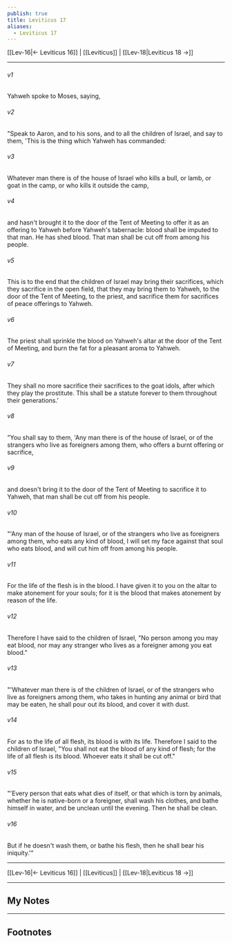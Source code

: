 ```yaml
---
publish: true
title: Leviticus 17
aliases:
  - Leviticus 17
---
```


[[Lev-16|← Leviticus 16]] | [[Leviticus]] | [[Lev-18|Leviticus 18 →]]
***



###### v1 
Yahweh spoke to Moses, saying, 

###### v2 
"Speak to Aaron, and to his sons, and to all the children of Israel, and say to them, 'This is the thing which Yahweh has commanded: 

###### v3 
Whatever man there is of the house of Israel who kills a bull, or lamb, or goat in the camp, or who kills it outside the camp, 

###### v4 
and hasn't brought it to the door of the Tent of Meeting to offer it as an offering to Yahweh before Yahweh's tabernacle: blood shall be imputed to that man. He has shed blood. That man shall be cut off from among his people. 

###### v5 
This is to the end that the children of Israel may bring their sacrifices, which they sacrifice in the open field, that they may bring them to Yahweh, to the door of the Tent of Meeting, to the priest, and sacrifice them for sacrifices of peace offerings to Yahweh. 

###### v6 
The priest shall sprinkle the blood on Yahweh's altar at the door of the Tent of Meeting, and burn the fat for a pleasant aroma to Yahweh. 

###### v7 
They shall no more sacrifice their sacrifices to the goat idols, after which they play the prostitute. This shall be a statute forever to them throughout their generations.' 

###### v8 
"You shall say to them, 'Any man there is of the house of Israel, or of the strangers who live as foreigners among them, who offers a burnt offering or sacrifice, 

###### v9 
and doesn't bring it to the door of the Tent of Meeting to sacrifice it to Yahweh, that man shall be cut off from his people. 

###### v10 
"'Any man of the house of Israel, or of the strangers who live as foreigners among them, who eats any kind of blood, I will set my face against that soul who eats blood, and will cut him off from among his people. 

###### v11 
For the life of the flesh is in the blood. I have given it to you on the altar to make atonement for your souls; for it is the blood that makes atonement by reason of the life. 

###### v12 
Therefore I have said to the children of Israel, "No person among you may eat blood, nor may any stranger who lives as a foreigner among you eat blood." 

###### v13 
"'Whatever man there is of the children of Israel, or of the strangers who live as foreigners among them, who takes in hunting any animal or bird that may be eaten, he shall pour out its blood, and cover it with dust. 

###### v14 
For as to the life of all flesh, its blood is with its life. Therefore I said to the children of Israel, "You shall not eat the blood of any kind of flesh; for the life of all flesh is its blood. Whoever eats it shall be cut off." 

###### v15 
"'Every person that eats what dies of itself, or that which is torn by animals, whether he is native-born or a foreigner, shall wash his clothes, and bathe himself in water, and be unclean until the evening. Then he shall be clean. 

###### v16 
But if he doesn't wash them, or bathe his flesh, then he shall bear his iniquity.'"

***
[[Lev-16|← Leviticus 16]] | [[Leviticus]] | [[Lev-18|Leviticus 18 →]]

---
## My Notes

---
## Footnotes